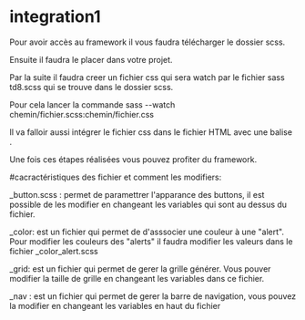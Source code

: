 # integration1

Pour avoir accès au framework il vous faudra télécharger le dossier scss.

Ensuite il faudra le placer dans votre projet.

Par la suite il  faudra creer un fichier css qui sera watch par le fichier sass td8.scss qui se trouve dans le dossier scss.

Pour cela lancer la commande sass --watch chemin/fichier.scss:chemin/fichier.css

Il va falloir aussi intégrer le fichier css dans le fichier HTML avec une balise <link> .

Une fois ces étapes réalisées vous pouvez profiter du framework.

#cacractéristiques des fichier et comment les modifiers:

_button.scss : permet de paramettrer l'apparance des buttons, il est possible de les modifier en changeant les variables qui sont au dessus du fichier.

_color: est un fichier qui permet de d'asssocier une couleur à une "alert". Pour modifier les couleurs des "alerts" il faudra modifier les valeurs dans le fichier _color_alert.scss

_grid: est un fichier qui permet de gerer la grille générer. Vous pouver modifier la taille de grille en changeant les variables dans ce fichier.

_nav : est un fichier qui permet de gerer la barre de navigation, vous pouvez la modifier en changeant les variables en haut du fichier 